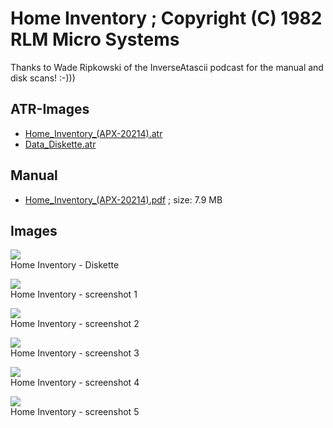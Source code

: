 # Home Inventory ; Copyright (C) 1982 RLM Micro Systems  
Thanks to Wade Ripkowski of the InverseAtascii podcast for the manual and disk scans! :-)))  
## ATR-Images  
- [Home_Inventory_(APX-20214).atr](attachments/Home_Inventory_(APX-20214).atr)  
- [Data_Diskette.atr](attachments/Data_Diskette.atr)  
## Manual  
- [Home_Inventory_(APX-20214).pdf](attachments/Home_Inventory_(APX-20214).pdf) ; size: 7.9 MB  
## Images  
![](attachments/Diskette.jpg)  
Home Inventory - Diskette  
  
![](attachments/APX_Home_Inventory_1.gif)  
Home Inventory - screenshot 1  
  
![](attachments/APX_Home_Inventory_2.gif)  
Home Inventory - screenshot 2  
  
![](attachments/APX_Home_Inventory_3.gif)  
Home Inventory - screenshot 3  
  
![](attachments/APX_Home_Inventory_4.gif)  
Home Inventory - screenshot 4  
  
![](attachments/APX_Home_Inventory_5.gif)  
Home Inventory - screenshot 5  
